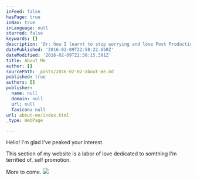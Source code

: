 ```yaml
---
inFeed: false
hasPage: true
inNav: true
inLanguage: null
starred: false
keywords: []
description: 'Or: how I learnt to stop worrying and love Post Production.'
datePublished: '2016-02-09T22:58:22.650Z'
dateModified: '2016-02-09T22:58:15.391Z'
title: About Me
author: []
sourcePath: _posts/2016-02-02-about-me.md
published: true
authors: []
publisher:
  name: null
  domain: null
  url: null
  favicon: null
url: about-me/index.html
_type: WebPage

---
```

Hello! I'm glad I've peaked your interest.

This section of my website is a labor of love dedicated to somthing I'm terrified of, self promotion.

More to come.
![](https://s3-us-west-2.amazonaws.com/the-grid-img/p/b173b9ac1015251fdb9b272f11fb874bf3327024.jpg)